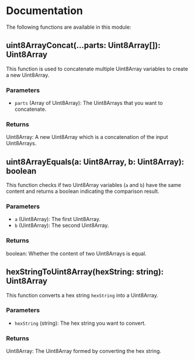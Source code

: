 # Documentation

The following functions are available in this module:

## uint8ArrayConcat(...parts: Uint8Array[]): Uint8Array

This function is used to concatenate multiple Uint8Array variables to create a new Uint8Array.

### Parameters 

- `parts` (Array of Uint8Array): The Uint8Arrays that you want to concatenate.

### Returns

Uint8Array: A new Uint8Array which is a concatenation of the input Uint8Arrays.

## uint8ArrayEquals(a: Uint8Array, b: Uint8Array): boolean

This function checks if two Uint8Array variables (`a` and `b`) have the same content and returns a boolean indicating the comparison result.

### Parameters 

- `a` (Uint8Array): The first Uint8Array.
- `b` (Uint8Array): The second Uint8Array.

### Returns

boolean: Whether the content of two Uint8Arrays is equal.

## hexStringToUint8Array(hexString: string): Uint8Array

This function converts a hex string `hexString` into a Uint8Array.

### Parameters 

- `hexString` (string): The hex string you want to convert.

### Returns

Uint8Array: The Uint8Array formed by converting the hex string.


